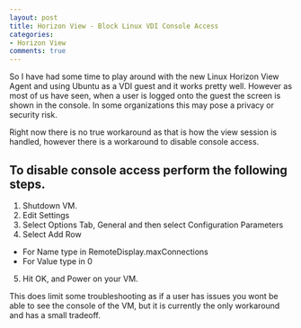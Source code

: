 ```yaml
---
layout: post
title: Horizon View - Block Linux VDI Console Access
categories:
- Horizon View
comments: true
---
```

So I have had some time to play around with the new Linux Horizon View Agent and using Ubuntu as a VDI guest and it works pretty well. However as most of us have seen, when a user is logged onto the guest the screen is shown in the console. In some organizations this may pose a privacy or security risk.

Right now there is no true workaround as that is how the view session is handled, however there is a workaround to disable console access.

## To disable console access perform the following steps.

1. Shutdown VM.
2. Edit Settings
3. Select Options Tab, General and then select Configuration Parameters
4. Select Add Row
- For Name type in RemoteDisplay.maxConnections
- For Value type in 0
5. Hit OK, and Power on your VM.

This does limit some troubleshooting as if a user has issues you wont be able to see the console of the VM, but it is currently the only workaround and has a small tradeoff.
